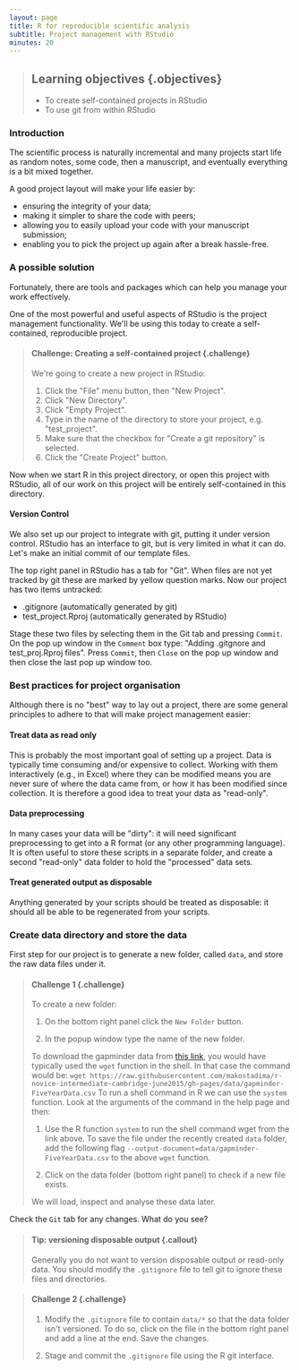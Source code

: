```yaml
---
layout: page
title: R for reproducible scientific analysis
subtitle: Project management with RStudio
minutes: 20
---
```




> ## Learning objectives {.objectives}
>
> * To create self-contained projects in RStudio
> * To use git from within RStudio
>

### Introduction

The scientific process is naturally incremental and many projects
start life as random notes, some code, then a manuscript, and
eventually everything is a bit mixed together.

<!---

<blockquote class="twitter-tweet"><p>Managing your projects in a reproducible fashion doesn't just make your science reproducible, it makes your life easier.</p>&mdash; Vince Buffalo (@vsbuffalo) <a href="https://twitter.com/vsbuffalo/status/323638476153167872">April 15, 2013</a></blockquote>
<script async src="//platform.twitter.com/widgets.js" charset="utf-8"></script>

Most people tend to organize their projects like this:

![](fig/bad_layout.png)

There are many reasons why we should *ALWAYS* avoid this:

1. It is really hard to tell which version of your data is
the original and which is the modified;
2. It gets really messy because it mixes files with various
extensions together;
3. It probably takes you a lot of time to actually find
things, and relate the correct figures to the exact code
that has been used to generate it;

-->

A good project layout will make your life easier by:

* ensuring the integrity of your data;
* making it simpler to share the code with peers;
* allowing you to easily upload your code with your manuscript submission;
* enabling you to pick the project up again after a break hassle-free.

### A possible solution

Fortunately, there are tools and packages which can help you manage your work effectively.

One of the most powerful and useful aspects of RStudio is the project management functionality. We'll be using this today to create a self-contained, reproducible project.


> #### Challenge: Creating a self-contained project {.challenge}
>
> We're going to create a new project in RStudio:
>
> 1. Click the "File" menu button, then "New Project".
> 2. Click "New Directory".
> 3. Click "Empty Project".
> 4. Type in the name of the directory to store your project, e.g. "test_project".
> 5. Make sure that the checkbox for "Create a git repository" is selected.
> 6. Click the "Create Project" button.

Now when we start R in this project directory, or open this project with RStudio, all of our work on this project will be entirely self-contained in this directory.

#### Version Control

We also set up our project to integrate with git, putting it under version control. RStudio has an interface to git, but is very limited in what it can
do. Let's make an initial commit of our template files.

The top right panel in RStudio has a tab for "Git". When files are not yet tracked by git these are marked by yellow question marks. Now our project has two items untracked:

* .gitignore (automatically generated by git)
* test_project.Rproj (automatically generated by RStudio)

Stage these two files by selecting them in the Git tab and pressing `Commit`. On the pop up window in the `Comment` box type: "Adding .gitgnore and test_proj.Rproj files". Press `Commit`, then `Close` on the pop up window and then close the last pop up window too.


### Best practices for project organisation

Although there is no "best" way to lay out a project, there are some general
principles to adhere to that will make project management easier:

#### Treat data as read only

This is probably the most important goal of setting up a project. Data is
typically time consuming and/or expensive to collect. Working with them
interactively (e.g., in Excel) where they can be modified means you are never
sure of where the data came from, or how it has been modified since collection.
It is therefore a good idea to treat your data as "read-only".

#### Data preprocessing

In many cases your data will be "dirty": it will need significant preprocessing
to get into a R format (or any other programming language). It is often useful to store these scripts
in a separate folder, and create a second "read-only" data folder to hold the
"processed" data sets.

#### Treat generated output as disposable

Anything generated by your scripts should be treated as disposable: it should
all be able to be regenerated from your scripts.

<!---

> #### Tip: ProjectTemplate - a possible solution {.callout}
>
> One way to automate the management of projects is to install the third-party package, `ProjectTemplate`.
> This package will set up an ideal directory structure for project management.
> This is very useful as it enables you to have your analysis pipeline/workflow organised and structured.
> Together with the default RStudio project functionality and Git you will be able to keep track of your
> work as well as be able to share your work with collaborators.
>
> 1. Install `ProjectTemplate`.
> 2. Load the library
> 3. Initialise the project:
>
> 
> ~~~{.r}
> install.packages("ProjectTemplate")
> library(ProjectTemplate)
> create.project("../my_project", merge.strategy = "allow.non.conflict")
> ~~~
>
> For more information on ProjectTemplate and its functionality visit the
> home page [ProjectTemplate](http://projecttemplate.net/index.html)
>


#### Separate function definition and application

The most effective way I find to work in R, is to play around in the interactive
session, then copy commands across to a script file when I'm sure they work and
do what I want. You can also save all the commands you've entered using the
`history` command, but I don't find it useful because when I'm typing its 90%
trial and error.

When your project is new and shiny, the script file usually contains many lines
of directly executed code. As it matures, reusable chunks get pulled into their
own functions. It's a good idea to separate these into separate folders; one
to store useful functions that you'll reuse across analyses and projects, and
one to store the analysis scripts.

> #### Tip: avoiding duplication {.callout}
>
> You may find yourself using data or analysis scripts across several projects.
> Typically you want to avoid duplication to save space and avoid having to
> make updates to code in multiple places.
>
> In this case I find it useful to make "symbolic links", which are essentially
> shortcuts to files somewhere else on a filesystem. On Linux and OS X you can
> use the `ln -s` command, and on windows you can either create a shortcut or
> use the `mklink` command from the windows terminal.
>

-->

### Create data directory and store the data

First step for our project is to generate a new folder, called `data`, and store the raw data files under it.

> #### Challenge 1 {.challenge}
> To create a new folder:
>
> 1. On the bottom right panel click the `New Folder` button.
>
> 2. In the popup window type the name of the new folder.
> 
> To download the gapminder data from [this link](http://tinyurl.com/gapminder-FiveYearData-csv), you would have typically used the `wget`
> function in the shell. In that case the command would be: `wget https://raw.githubusercontent.com/makostadima/r-novice-intermediate-cambridge-june2015/gh-pages/data/gapminder-FiveYearData.csv`
> To run a shell command in R we can use the `system` function. Look at the arguments of the command in the help page and then:
> 1. Use the R function `system` to run the shell command wget from the link
> above. To save the file under the recently created `data` folder, add the 
> following flag `--output-document=data/gapminder-FiveYearData.csv` to the
> above `wget` function.
>
> 2. Click on the data folder (bottom right panel) to check if a new file exists.
>
> We will load, inspect and analyse these data later.

Check the `Git` tab for any changes. What do you see?

> #### Tip: versioning disposable output {.callout}
>
> Generally you do not want to version disposable output or read-only data.
> You should modify the `.gitignore` file to tell git to ignore these files
> and directories.
>


> #### Challenge 2 {.challenge}
>
> 1. Modify the `.gitignore` file to contain `data/*`
> so that the data folder isn't versioned. To do so, click on the file in the 
> bottom right panel and add a line at the end. Save the changes.
>
> 2. Stage and commit the `.gitignore` file using the R git interface.
>
>
